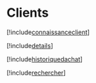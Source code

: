 # Clients

[!include[connaissanceclient](clients.connaissanceclient.autogen.md)]

[!include[details](clients.details.autogen.md)]

[!include[historiquedachat](clients.historiquedachat.autogen.md)]

[!include[rechercher](clients.rechercher.autogen.md)]


